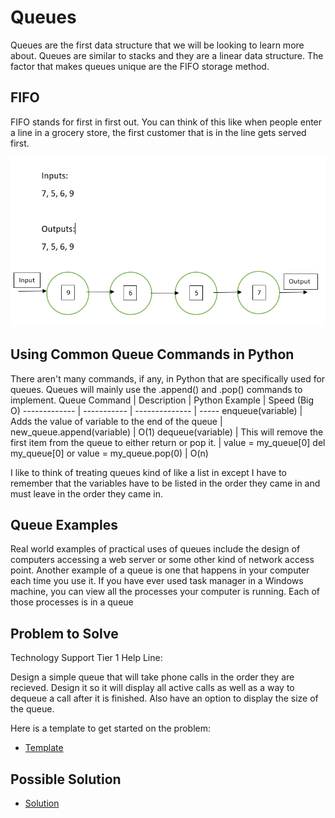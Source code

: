 # Queues
Queues are the first data structure that we will be looking to learn more about. Queues are similar to stacks and they are a linear data structure. The factor that makes queues unique are the FIFO storage method.
## FIFO
FIFO stands for first in first out. You can think of this like when people enter a line in a grocery store, the first customer that is in the line gets served first. 

![Queue FIFO Picture](QueuesPicture.PNG)
## Using Common Queue Commands in Python
There aren't many commands, if any, in Python that are specifically used for queues. Queues will mainly use the .append() and .pop() commands to implement. 
Queue Command | Description | Python Example | Speed (Big O)
------------- | ----------- | -------------- | -----
enqueue(variable) | Adds the value of variable to the end of the queue | new_queue.append(variable) | O(1)
dequeue(variable) | This will remove the first item from the queue to either return or pop it. | value = my_queue[0] del my_queue[0] or value = my_queue.pop(0) | O(n)

I like to think of treating queues kind of like a list in except I have to remember that the variables have to be listed in the order they came in and must leave in the order they came in.
## Queue Examples
Real world examples of practical uses of queues include the design of computers accessing a web server or some other kind of network access point. Another example of a queue is one that happens in your computer each time you use it. If you have ever used task manager in a Windows machine, you can view all the processes your computer is running. Each of those processes is in a queue 

## Problem to Solve
Technology Support Tier 1 Help Line:

Design a simple queue that will take phone calls in the order they are recieved. Design it so it will display all active calls as well as a way to dequeue a call after it is finished. Also have an option to display the size of the queue.


Here is a template to get started on the problem:

- [Template](1-problemTemplate.py)

## Possible Solution

- [Solution](1-solution1.py)